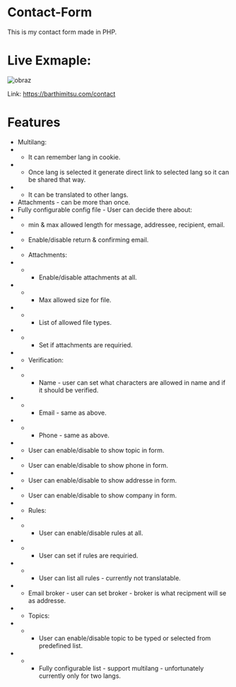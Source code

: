 # Contact-Form
This is my contact form made in PHP.

# Live Exmaple:
![obraz](https://user-images.githubusercontent.com/2501014/137866945-49a9bc88-d52b-4b29-96ea-f75c8c4cec97.png)

Link: https://barthimitsu.com/contact

# Features
- Multilang:
- - It can remember lang in cookie.
- - Once lang is selected it generate direct link to selected lang so it can be shared that way.
- - It can be translated to other langs.
- Attachments - can be more than once.
- Fully configurable config file - User can decide there about:
- - min & max allowed length for message, addressee, recipient, email.
- - Enable/disable return & confirming email.
- - Attachments:
- - - Enable/disable attachments at all.
- - - Max allowed size for file.
- - - List of allowed file types.
- - - Set if attachments are requiried.
- - Verification:
- - - Name - user can set what characters are allowed in name and if it should be verified.
- - - Email - same as above.
- - - Phone - same as above.
- - User can enable/disable to show topic in form.
- - User can enable/disable to show phone in form.
- - User can enable/disable to show addresse in form.
- - User can enable/disable to show company in form.
- - Rules:
- - - User can enable/disable rules at all.
- - - User can set if rules are requiried.
- - - User can list all rules - currently not translatable.
- - Email broker - user can set broker - broker is what recipment will se as addresse.
- - Topics:
- - - User can enable/disable topic to be typed or selected from predefined list.
- - - Fully configurable list - support multilang - unfortunately currently only for two langs.
